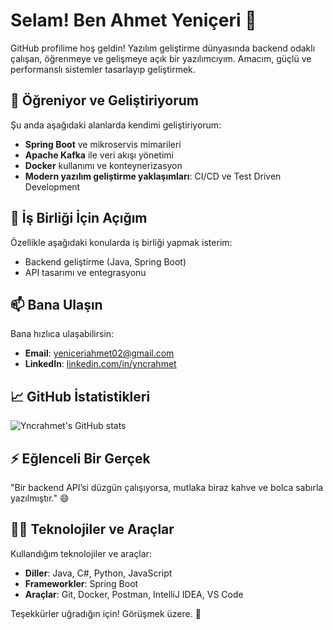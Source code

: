 # Selam! Ben Ahmet Yeniçeri 👋

GitHub profilime hoş geldin! Yazılım geliştirme dünyasında backend odaklı çalışan, öğrenmeye ve gelişmeye açık bir yazılımcıyım. Amacım, güçlü ve performanslı sistemler tasarlayıp geliştirmek. 

## 🌱 Öğreniyor ve Geliştiriyorum
Şu anda aşağıdaki alanlarda kendimi geliştiriyorum:  
- **Spring Boot** ve mikroservis mimarileri  
- **Apache Kafka** ile veri akışı yönetimi  
- **Docker** kullanımı ve konteynerizasyon  
- **Modern yazılım geliştirme yaklaşımları**: CI/CD ve Test Driven Development  

## 👯 İş Birliği İçin Açığım
Özellikle aşağıdaki konularda iş birliği yapmak isterim:
- Backend geliştirme (Java, Spring Boot)
- API tasarımı ve entegrasyonu

## 📫 Bana Ulaşın
Bana hızlıca ulaşabilirsin:
- **Email**: [yeniceriahmet02@gmail.com](mailto:yeniceriahmet02@gmail.com)
- **LinkedIn**: [linkedin.com/in/yncrahmet](https://www.linkedin.com/in/yncrahmet/)

## 📈 GitHub İstatistikleri
![Yncrahmet's GitHub stats](https://github-readme-stats.vercel.app/api?username=yncrahmet&show_icons=true&theme=radical)

## ⚡ Eğlenceli Bir Gerçek
"Bir backend API’si düzgün çalışıyorsa, mutlaka biraz kahve ve bolca sabırla yazılmıştır." 😄

## 🧑‍💻 Teknolojiler ve Araçlar
Kullandığım teknolojiler ve araçlar:
- **Diller**: Java, C#, Python, JavaScript
- **Frameworkler**: Spring Boot
- **Araçlar**: Git, Docker, Postman, IntelliJ IDEA, VS Code

Teşekkürler uğradığın için! Görüşmek üzere. 🚀
